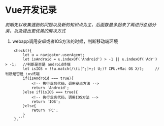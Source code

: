 # Vue开发记录
*前期先以收集遇到的问题以及新的知识点为主，后面数量多起来了再进行总结分类，以及提出更优美的解决方式*
1. webapp调用安卓或者IOS方法的时候，判断移动端环境
```javascipt
    check(){
        let u = navigator.userAgent; 
        let isAndroid = u.indexOf('Android') > -1 || u.indexOf('Adr') > -1;   //判断是否是 android终端
        let isIOS = !!u.match(/\(i[^;]+;( U;)? CPU.+Mac OS X/);     //判断是否是 ios终端
        if(isAndroid === true){
            <!-- 执行业务代码，调用安卓方法 -->
            return 'Android';
        }else if(isIOS === true){
            <!-- 执行业务代码，调用IOS方法 -->
            return 'IOS';
        }else{
            return 'PC';
        }
    },```
